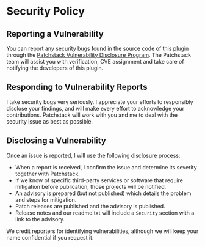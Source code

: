 # Security Policy

## Reporting a Vulnerability

You can report any security bugs found in the source code of this plugin through the [Patchstack Vulnerability Disclosure Program](https://patchstack.com/database/vdp/pdf-sitemap). The Patchstack team will assist you with verification, CVE assignment and take care of notifying the developers of this plugin.

## Responding to Vulnerability Reports

I take security bugs very seriously. I appreciate your efforts to responsibly disclose your findings, and will make every effort to acknowledge your contributions. Patchstack will work with you and me to deal with the security issue as best as possible.

## Disclosing a Vulnerability

Once an issue is reported, I will use the following disclosure process:

- When a report is received, I confirm the issue and determine its severity together with Patchstack.
- If we know of specific third-party services or software that require mitigation before publication, those projects will be notified.
- An advisory is prepared (but not published) which details the problem and steps for mitigation.
- Patch releases are published and the advisory is published.
- Release notes and our readme.txt will include a `Security` section with a link to the advisory.

We credit reporters for identifying vulnerabilities, although we will keep your name confidential if you request it.
